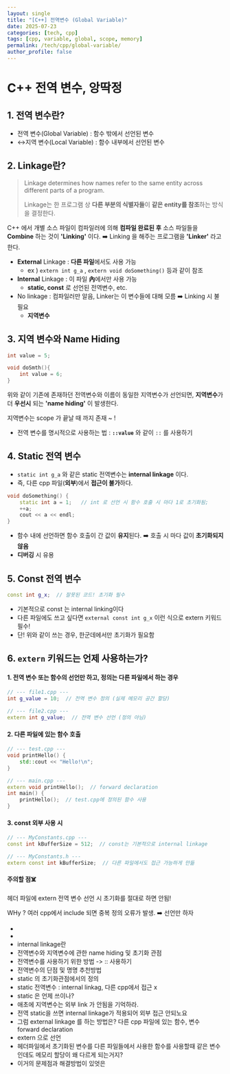 ```yaml
---
layout: single
title: "[C++] 전역변수 (Global Variable)"
date: 2025-07-23
categories: [tech, cpp]
tags: [cpp, variable, global, scope, memory]
permalink: /tech/cpp/global-variable/
author_profile: false
---
```


# C++ 전역 변수, 앙딱정

## 1. 전역 변수란?

* 전역 변수(Global Variable) : 함수 밖에서 선언된 변수 
* ↔️지역 변수(Local Variable) : 함수 내부에서 선언된 변수

## 2. Linkage란?

> Linkage determines how names refer to the same entity across different parts of a program.
>
> Linkage는 한 프로그램 상 **다른 부분의 식별자들**이 **같은 entity를 참조**하는 방식을 결정한다.

C++ 에서 개별 소스 파일이 컴파일러에 의해 **컴파일 완료된 후** 소스 파일들을 **Combine** 하는 것이 **'Linking'** 이다. ➡️ Linking  을 해주는 프로그램을 **'Linker'** 라고 한다.

* **External** Linkage : **다른 파일**에서도 사용 가능
  * ex ) `extern int g_a` , `extern void doSomething()` 등과 같이 참조
* **Internal** Linkage : 이 파일 **內**에서만 사용 가능
  * **static, const** 로 선언된 전역변수, etc.
* No linkage : 컴파일러만 알음, Linker는 이 변수들에 대해 모름 ➡️ Linking 시 불필요
  * **지역변수** 

## 3. 지역 변수와 Name Hiding

```c++
int value = 5;

void doSmth(){
    int value = 6;
}
```

위와 같이 기존에 존재하던 전역변수와 이름이 동일한 지역변수가 선언되면, **지역변수**가 더 **우선시** 되는 **'name hiding'** 이 발생한다.

지역변수는 scope 가 끝날 때 까지 존재 ~ !

* 전역 변수를 명시적으로 사용하는 법 : **`::value`** 와 같이 `::` 를 사용하기

## 4. Static 전역 변수

* `static int g_a` 와 같은 static 전역변수는 **internal linkage** 이다. 
* 즉, 다른 cpp 파일(**외부**)에서 **접근이 불가**하다.

```c++
void doSomething() {
    static int a = 1;	// int 로 선언 시 함수 호출 시 마다 1로 초기화됨;
    ++a;
    cout << a << endl;
}
```

* 함수 내에 선언하면 함수 호출이 간 값이 **유지**된다. ➡️ 호출 시 마다 값이 **초기화되지 않음**
* **디버깅** 시 유용

## 5. Const 전역 변수

```c++
const int g_x; 	// 잘못된 코드! 초기화 필수
```

* 기본적으로 const 는 internal linking이다
* 다른 파일에도 쓰고 싶다면 `external const int g_x` 이런 식으로 extern 키워드 필수!
* 단! 위와 같이 쓰는 경우, 한군데에서만 초기화가 필요함

## 6. `extern` 키워드는 언제 사용하는가?

#### 1. 전역 변수 또는 함수의 선언만 하고, 정의는 다른 파일에서 하는 경우

```c++
// --- file1.cpp ---
int g_value = 10;  // 전역 변수 정의 (실제 메모리 공간 할당)

// --- file2.cpp ---
extern int g_value;  // 전역 변수 선언 (정의 아님)

```

#### 2. 다른 파일에 있는 함수 호출

```c++
// --- test.cpp ---
void printHello() {
    std::cout << "Hello!\n";
}

// --- main.cpp ---
extern void printHello();  // forward declaration
int main() {
    printHello();  // test.cpp에 정의된 함수 사용
}
```

#### 3. const 외부 사용 시 

```c++
// --- MyConstants.cpp ---
const int kBufferSize = 512;  // const는 기본적으로 internal linkage

// --- MyConstants.h ---
extern const int kBufferSize;  // 다른 파일에서도 접근 가능하게 만듦

```

#### 주의할 점☠️

헤더 파일에 extern 전역 변수 선언 시 초기화를 절대로 하면 안됨!

WHy ? 여러 cpp에서 include 되면 중복 정의 오류가 발생. ➡️ 선언만 하자

- 
- 
- internal linkage란
- 전역변수와 지역변수에 관한 name hiding 및 초기화 관점 
- 전역변수를 사용하기 위한 방법 -> :: 사용하기
- 전역변수의 단점 및 명명 추천방법
- static 의 초기화관점에서의 정의 
- static 전역변수 : internal linkag, 다른 cpp에서 접근 x
- static 은 언제 쓰이나?
- 애초에 지역변수는 외부 link 가 안됨을 기억하라. 
- 전역 static을 쓰면 internal linkage가 적용되어 외부 접근 안되노요
- 그럼 external linkage 를 하는 방법은? 다른 cpp 파일에 있는 함수, 변수 forward declaration
- extern 으로 선언
- 헤더파일에서 초기화된 변수를 다른 파일들에서 사용한 함수를 사용할때 같은 변수인데도 메모리 할당이 왜 다르게 되는거지?
- 이거의 문제점과 해결방법이 있엇은
